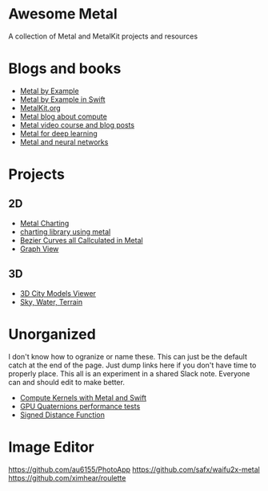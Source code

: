 # Awesome Metal
A collection of Metal and MetalKit projects and resources

# Blogs and books
- [Metal by Example](https://github.com/metal-by-example/sample-code)
- [Metal by Example in Swift](https://github.com/carolight/MBEsample-code)
- [MetalKit.org](https://github.com/MetalKit)
- [Metal blog about compute](http://flexmonkey.blogspot.com/search?q=metal)
- [Metal video course and blog posts](https://www.raywenderlich.com/?s=metal)
- [Metal for deep learning](https://memkite.com/blog/category/metal-2/index.html)
- [Metal and neural networks](http://machinethink.net/blog/)

# Projects
## 2D
- [Metal Charting](https://github.com/evadne/metrics)
- [charting library using metal](https://github.com/wfreaks/metal_chart)
- [Bezier Curves all Callculated in Metal](https://github.com/eldade/ios_metal_bezier_renderer)
- [Graph View](https://github.com/vegather/GraphView)

## 3D
- [3D City Models Viewer](https://github.com/tudelft3d/azul)
- [Sky, Water, Terrain](https://github.com/ryanmilvenan/advanced_graphics)

# Unorganized
I don't know how to ogranize or name these. This can just be the default catch at the end of the page. Just dump links here if you don't have time to properly place. This all is an experiment in a shared Slack note. Everyone can and should edit to make better. 

- [Compute Kernels with Metal and Swift](https://github.com/hyperjeff/CocoaConfChicago2017)
- [GPU Quaternions performance tests](https://github.com/endavid/VidEngine)
- [Signed Distance Function](https://github.com/novocodev/SDFMetalDemo)

# Image Editor
https://github.com/au6155/PhotoApp
https://github.com/safx/waifu2x-metal
https://github.com/ximhear/roulette
